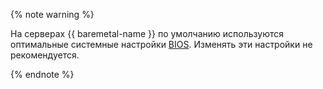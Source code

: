 {% note warning %}

На серверах {{ baremetal-name }} по умолчанию используются оптимальные системные настройки [BIOS](https://ru.wikipedia.org/wiki/BIOS). Изменять эти настройки не рекомендуется.

{% endnote %}
